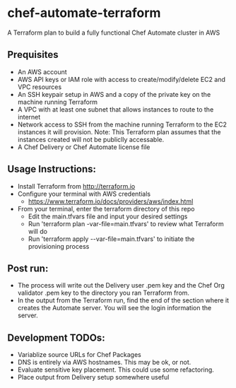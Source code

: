 # chef-automate-terraform
A Terraform plan to build a fully functional Chef Automate cluster in AWS

## Prequisites
* An AWS account
* AWS API keys or IAM role with access to create/modify/delete EC2 and VPC resources
* An SSH keypair setup in AWS and a copy of the private key on the machine running Terraform
* A VPC with at least one subnet that allows instances to route to the internet
* Network access to SSH from the machine running Terraform to the EC2 instances it will provision. Note: This Terraform plan assumes that the instances created will not be publiclly accessable.
* A Chef Delivery or Chef Automate license file

## Usage Instructions:
* Install Terraform from http://terraform.io
* Configure your terminal with AWS credentials
	* https://www.terraform.io/docs/providers/aws/index.html
* From your terminal, enter the terraform directory of this repo
	* Edit the main.tfvars file and input your desired settings
	* Run 'terraform plan -var-file=main.tfvars' to review what Terraform will do
	* Run 'terraform apply --var-file=main.tfvars' to initiate the provisioning process

## Post run:
* The process will write out the Delivery user .pem key and the Chef Org validator .pem key to the directory you ran Terraform from.
* In the output from the Terraform run, find the end of the section where it creates the Automate server. You will see the login information the server.

## Development TODOs:

* Variablize source URLs for Chef Packages
* DNS is entirely via AWS hostnames. This may be ok, or not.
* Evaluate sensitive key placement. This could use some refactoring.
* Place output from Delivery setup somewhere useful
